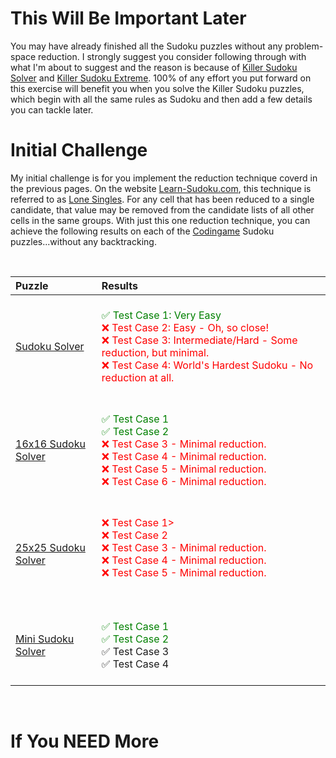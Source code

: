 # This Will Be Important Later

You may have already finished all the Sudoku puzzles without any problem-space reduction. I strongly suggest you consider following through with what I'm about to suggest and the reason is because of [Killer Sudoku Solver](https://www.codingame.com/training/medium/killer-sudoku-solver) and [Killer Sudoku Extreme](https://www.codingame.com/training/hard/killer-sudoku-extreme-challenge). 100% of any effort you put forward on this exercise will benefit you when you solve the Killer Sudoku puzzles, which begin with all the same rules as Sudoku and then add a few details you can tackle later.

# Initial Challenge

My initial challenge is for you implement the reduction technique coverd in the previous pages. On the website [Learn-Sudoku.com](https://learn-sudoku.com), this technique is referred to as [Lone Singles](https://learn-sudoku.com/lone-singles.html). For any cell that has been reduced to a single candidate, that value may be removed from the candidate lists of all other cells in the same groups. With just this one reduction technique, you can achieve the following results on each of the [Codingame](https://www.codingame.com/) Sudoku puzzles...without any backtracking.

<BR>

| Puzzle | Results                                |
|:--|:------------------------------------------------------------------|
|[Sudoku Solver](https://www.codingame.com/training/medium/sudoku-solver)|<BR><span style="color:green">✅ Test Case 1: Very Easy</span><BR><span style="color:red">❌ Test Case 2: Easy - Oh, so close!<BR>❌ Test Case 3: Intermediate/Hard - Some reduction, but minimal.<BR>❌ Test Case 4: World's Hardest Sudoku - No reduction at all.<BR><BR></span>|
|[16x16 Sudoku Solver](https://www.codingame.com/training/medium/16x16-sudoku)|<BR><span style="color:green">✅ Test Case 1<BR>✅ Test Case 2</span><BR><span style="color:red">❌ Test Case 3 - Minimal reduction.<BR>❌ Test Case 4 - Minimal reduction.<BR>❌ Test Case 5 - Minimal reduction.<BR>❌ Test Case 6 - Minimal reduction.<BR><BR></span>|
|[25x25 Sudoku Solver](https://www.codingame.com/training/expert/25x25-sudoku)|<BR><span style="color:red">❌ Test Case 1><BR>❌ Test Case 2<BR>❌ Test Case 3 - Minimal reduction.<BR>❌ Test Case 4 - Minimal reduction.<BR>❌ Test Case 5 - Minimal reduction.<BR><BR><BR></span>|
|[Mini Sudoku Solver](https://www.codingame.com/training/hard/mini-sudoku-solver)|<BR><span style="color:green">✅ Test Case 1<BR>✅ Test Case 2</span><BR>✅ Test Case 3<BR>✅ Test Case 4<BR><BR></span>|

<BR>

# If You NEED More
